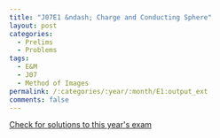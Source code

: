 ```yaml
---
title: "J07E1 &ndash; Charge and Conducting Sphere"
layout: post
categories:
  - Prelims
  - Problems
tags:
  - E&M
  - J07
  - Method of Images
permalink: /:categories/:year/:month/E1:output_ext
comments: false
---
```

<object data="2007J1E.pdf" type="application/pdf" width="100%" height="500"></object>
<div class="message"><a href='https://princetonprelim.com/prelim/18/'>Check for solutions to this year's exam</a></div>